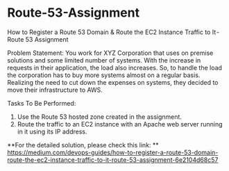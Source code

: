 # Route-53-Assignment
How to Register a Route 53 Domain &amp; Route the EC2 Instance Traffic to It - Route 53 Assignment

Problem Statement: 
You work for XYZ Corporation that uses on premise solutions and some limited number of systems. With the increase in requests in their application, the load also increases. So, to handle the load the corporation has to buy more systems almost on a regular basis. Realizing the need to cut down the expenses on systems, they decided to move their infrastructure to AWS. 

Tasks To Be Performed: 
1. Use the Route 53 hosted zone created in the assignment. 
2. Route the traffic to an EC2 instance with an Apache web server running in it using its IP address.

**For the detailed solution, please check this link: ** https://medium.com/devops-guides/how-to-register-a-route-53-domain-route-the-ec2-instance-traffic-to-it-route-53-assignment-6e2104d68c57
